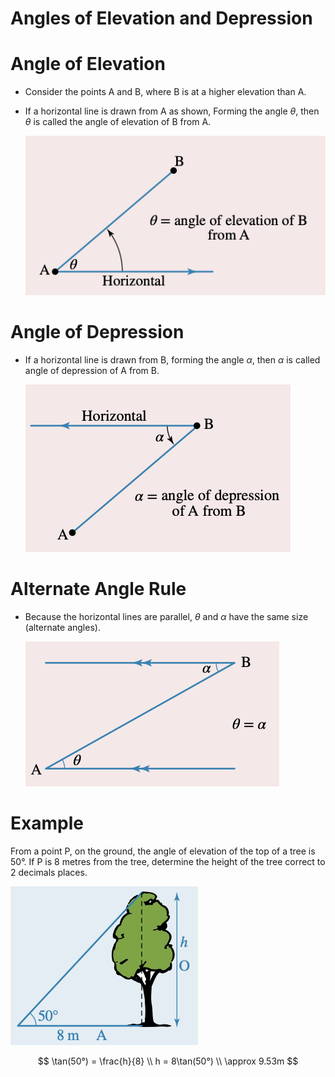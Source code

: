 # Angles of Elevation and Depression

# Angle of Elevation

- Consider the points A and B, where B is at a higher elevation than A.
- If a horizontal line is drawn from A as shown, Forming the angle $\theta$, then $\theta$ is called the angle of elevation of B from A.
    
    ![image.png](Angles%20of%20Elevation%20and%20Depression%2038a9ea6870b247f29afc9b3a7663d183/image.png)
    

 

# Angle of Depression

- If a horizontal line is drawn from B, forming the angle $\alpha$, then $\alpha$ is called angle of depression of A from B.
    
    ![image.png](Angles%20of%20Elevation%20and%20Depression%2038a9ea6870b247f29afc9b3a7663d183/image%201.png)
    

# Alternate Angle Rule

- Because the horizontal lines are parallel, $\theta$ and $\alpha$ have the same size (alternate angles).
    
    ![image.png](Angles%20of%20Elevation%20and%20Depression%2038a9ea6870b247f29afc9b3a7663d183/image%202.png)
    

# Example

From a point P, on the ground, the angle of elevation of the top of a tree is 50°. If P is 8 metres from the tree, determine the height of the tree correct to 2 decimals places.

![image.png](Angles%20of%20Elevation%20and%20Depression%2038a9ea6870b247f29afc9b3a7663d183/image%203.png)

$$
\tan(50°) = \frac{h}{8} \\ h = 8\tan(50°) \\ \approx 9.53m
$$